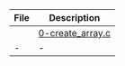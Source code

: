 |File|Description|
|-|-|
||[0-create_array.c](0-create_array.c)|A function that creates an array of chars, and initializes it with a specific char. Prototype is 'char create_array(unsigned int size, char c)'. Returns 'NULL' if size = 0. Returns a pointer to the array, or 'NULL" if it fails.|
|-|-|
